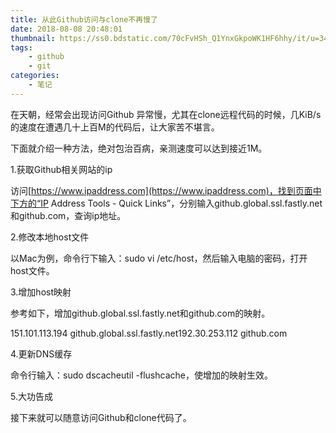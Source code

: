 ```yaml
---
title: 从此Github访问与clone不再慢了
date: 2018-08-08 20:48:01
thumbnail: https://ss0.bdstatic.com/70cFvHSh_Q1YnxGkpoWK1HF6hhy/it/u=3470045779,3678888291&fm=27&gp=0.jpg
tags:
    - github
    - git
categories:
    - 笔记
---
```


在天朝，经常会出现访问Github 异常慢，尤其在clone远程代码的时候，几KiB/s的速度在遭遇几十上百M的代码后，让大家苦不堪言。

下面就介绍一种方法，绝对包治百病，亲测速度可以达到接近1M。

1.获取Github相关网站的ip

访问[https://www.ipaddress.com](https://www.ipaddress.com)，找到页面中下方的“IP Address Tools - Quick Links”，分别输入github.global.ssl.fastly.net和github.com，查询ip地址。

2.修改本地host文件

以Mac为例，命令行下输入：sudo vi /etc/host，然后输入电脑的密码，打开host文件。

3.增加host映射

参考如下，增加github.global.ssl.fastly.net和github.com的映射。

151.101.113.194 github.global.ssl.fastly.net192.30.253.112 github.com

4.更新DNS缓存

命令行输入：sudo dscacheutil -flushcache，使增加的映射生效。

5.大功告成

接下来就可以随意访问Github和clone代码了。
